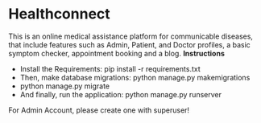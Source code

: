 # Healthconnect
This is an online medical assistance platform for communicable diseases, that include features such as Admin, Patient, and Doctor profiles, a basic symptom checker, appointment booking and a blog.
**Instructions**
- Install the Requirements: pip install -r requirements.txt
- Then, make database migrations: python manage.py makemigrations
- python manage.py migrate
- And finally, run the application: python manage.py runserver

For Admin Account, please create one with superuser!
